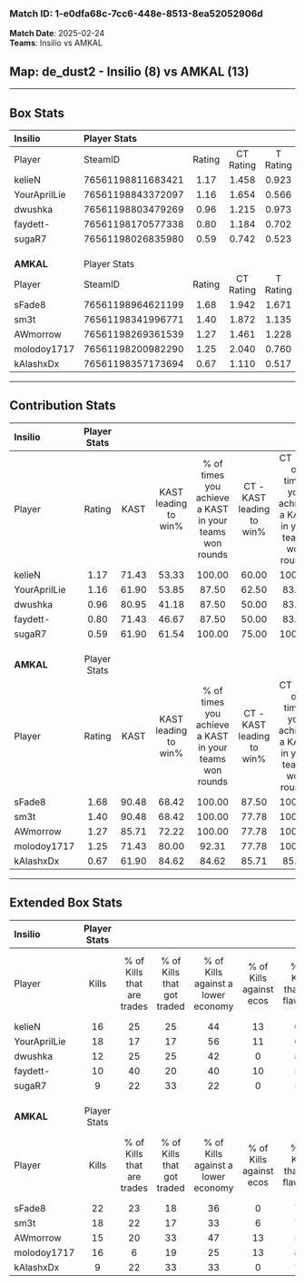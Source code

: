 ### Match ID: 1-e0dfa68c-7cc6-448e-8513-8ea52052906d  
**Match Date**: 2025-02-24  
**Teams**: Insilio vs AMKAL  

## **Map**: de_dust2 - Insilio (8) vs AMKAL (13)  
---  

## Box Stats  

| **Insilio**  | Player Stats      |        |           |          |       |      |       |         |        |      |     |
| :- | :- | :-: | :-: | :-: | :-: | :-: | :-: | :-: | :-: | :-: | :-: |
| Player       | SteamID           | Rating | CT Rating | T Rating | KAST  | ADR  | Kills | Assists | Deaths | K/D  | HS% |
| kelieN       | 76561198811683421 |  1.17  |   1.458   |  0.923   | 71.43 | 83.8 |  16   |    3    |   14   | 1.14 | 56  |
| YourAprilLie | 76561198843372097 |  1.16  |   1.654   |  0.566   | 61.90 | 84.3 |  18   |    4    |   15   | 1.20 | 44  |
| dwushka      | 76561198803479269 |  0.96  |   1.215   |  0.973   | 80.95 | 68.8 |  12   |    5    |   17   | 0.71 | 58  |
| faydett-     | 76561198170577338 |  0.80  |   1.184   |  0.702   | 71.43 | 66.5 |  10   |    5    |   17   | 0.59 | 70  |
| sugaR7       | 76561198026835980 |  0.59  |   0.742   |  0.523   | 61.90 | 38.1 |   9   |    4    |   17   | 0.53 | 88  |
|              |                   |        |           |          |       |      |       |         |        |      |     |
|              |                   |        |           |          |       |      |       |         |        |      |     |
|              |                   |        |           |          |       |      |       |         |        |      |     |
| **AMKAL**    | Player Stats      |        |           |          |       |      |       |         |        |      |     |
| Player       | SteamID           | Rating | CT Rating | T Rating | KAST  | ADR  | Kills | Assists | Deaths | K/D  | HS% |
| sFade8       | 76561198964621199 |  1.68  |   1.942   |  1.671   | 90.48 | 99.2 |  22   |    9    |   12   | 1.83 | 72  |
| sm3t         | 76561198341996771 |  1.40  |   1.872   |  1.135   | 90.48 | 81.7 |  18   |    1    |   13   | 1.38 | 55  |
| AWmorrow     | 76561198269361539 |  1.27  |   1.461   |  1.228   | 85.71 | 73.2 |  15   |    8    |   12   | 1.25 | 53  |
| molodoy1717  | 76561198200982290 |  1.25  |   2.040   |  0.760   | 71.43 | 90.3 |  16   |    6    |   12   | 1.33 |  6  |
| kAlashxDx    | 76561198357173694 |  0.67  |   1.110   |  0.517   | 61.90 | 51.0 |   9   |    6    |   16   | 0.56 | 33  |
---  

## Contribution Stats  

| **Insilio**  | Player Stats |       |                      |                                                        |                           |                                                             |                          |                                                            |
| :- | :-: | :-: | :-: | :-: | :-: | :-: | :-: | :-: |
| Player       |    Rating    | KAST  | KAST leading to win% | % of times you achieve a KAST in your teams won rounds | CT - KAST leading to win% | CT - % of times you achieve a KAST in your teams won rounds | T - KAST leading to win% | T - % of times you achieve a KAST in your teams won rounds |
| kelieN       |     1.17     | 71.43 |        53.33         |                         100.00                         |           60.00           |                           100.00                            |          40.00           |                           100.00                           |
| YourAprilLie |     1.16     | 61.90 |        53.85         |                         87.50                          |           62.50           |                            83.33                            |          40.00           |                           100.00                           |
| dwushka      |     0.96     | 80.95 |        41.18         |                         87.50                          |           50.00           |                            83.33                            |          28.57           |                           100.00                           |
| faydett-     |     0.80     | 71.43 |        46.67         |                         87.50                          |           50.00           |                            83.33                            |          40.00           |                           100.00                           |
| sugaR7       |     0.59     | 61.90 |        61.54         |                         100.00                         |           75.00           |                           100.00                            |          40.00           |                           100.00                           |
|              |              |       |                      |                                                        |                           |                                                             |                          |                                                            |
|              |              |       |                      |                                                        |                           |                                                             |                          |                                                            |
|              |              |       |                      |                                                        |                           |                                                             |                          |                                                            |
| **AMKAL**    | Player Stats |       |                      |                                                        |                           |                                                             |                          |                                                            |
| Player       |    Rating    | KAST  | KAST leading to win% | % of times you achieve a KAST in your teams won rounds | CT - KAST leading to win% | CT - % of times you achieve a KAST in your teams won rounds | T - KAST leading to win% | T - % of times you achieve a KAST in your teams won rounds |
| sFade8       |     1.68     | 90.48 |        68.42         |                         100.00                         |           87.50           |                           100.00                            |          54.55           |                           100.00                           |
| sm3t         |     1.40     | 90.48 |        68.42         |                         100.00                         |           77.78           |                           100.00                            |          60.00           |                           100.00                           |
| AWmorrow     |     1.27     | 85.71 |        72.22         |                         100.00                         |           77.78           |                           100.00                            |          66.67           |                           100.00                           |
| molodoy1717  |     1.25     | 71.43 |        80.00         |                         92.31                          |           77.78           |                           100.00                            |          83.33           |                           83.33                            |
| kAlashxDx    |     0.67     | 61.90 |        84.62         |                         84.62                          |           85.71           |                            85.71                            |          83.33           |                           83.33                            |
---  

## Extended Box Stats  

| **Insilio**  | Player Stats |                            |                            |                                    |                         |                              |                                 |        |                             |                                     |                          |                               |                            |
| :- | :-: | :-: | :-: | :-: | :-: | :-: | :-: | :-: | :-: | :-: | :-: | :-: | :-: |
| Player       |    Kills     | % of Kills that are trades | % of Kills that got traded | % of Kills against a lower economy | % of Kills against ecos | % of Kills that are flawless | % of Kills that are close duels | Deaths | % of Deaths that get traded | % of Deaths against a lower economy | % of Deaths against ecos | % of Deaths that are flawless | % of Deaths that are close |
| kelieN       |      16      |             25             |             25             |                 44                 |           13            |              69              |                0                |   14   |             14              |                 14                  |            0             |              86               |             0              |
| YourAprilLie |      18      |             17             |             17             |                 56                 |           11            |              67              |                0                |   15   |              7              |                 13                  |            0             |              87               |             7              |
| dwushka      |      12      |             25             |             25             |                 42                 |            0            |              83              |                8                |   17   |             35              |                 18                  |            0             |              47               |             6              |
| faydett-     |      10      |             40             |             20             |                 40                 |           10            |              50              |               10                |   17   |             41              |                 29                  |            6             |              65               |             6              |
| sugaR7       |      9       |             22             |             33             |                 22                 |            0            |              56              |               11                |   17   |             12              |                 12                  |            0             |              82               |             0              |
|              |              |                            |                            |                                    |                         |                              |                                 |        |                             |                                     |                          |                               |                            |
|              |              |                            |                            |                                    |                         |                              |                                 |        |                             |                                     |                          |                               |                            |
|              |              |                            |                            |                                    |                         |                              |                                 |        |                             |                                     |                          |                               |                            |
| **AMKAL**    | Player Stats |                            |                            |                                    |                         |                              |                                 |        |                             |                                     |                          |                               |                            |
| Player       |    Kills     | % of Kills that are trades | % of Kills that got traded | % of Kills against a lower economy | % of Kills against ecos | % of Kills that are flawless | % of Kills that are close duels | Deaths | % of Deaths that get traded | % of Deaths against a lower economy | % of Deaths against ecos | % of Deaths that are flawless | % of Deaths that are close |
| sFade8       |      22      |             23             |             18             |                 36                 |            0            |              77              |                9                |   12   |             33              |                 17                  |            0             |              58               |             0              |
| sm3t         |      18      |             22             |             17             |                 33                 |            6            |              72              |                6                |   13   |             15              |                  8                  |            0             |              69               |             0              |
| AWmorrow     |      15      |             20             |             33             |                 47                 |           13            |              53              |                0                |   12   |             17              |                  0                  |            0             |              67               |             8              |
| molodoy1717  |      16      |             6              |             19             |                 25                 |           13            |              81              |                0                |   12   |             25              |                  8                  |            0             |              92               |             0              |
| kAlashxDx    |      9       |             22             |             33             |                 33                 |            0            |              78              |                0                |   16   |             25              |                 19                  |            0             |              56               |             13             |
